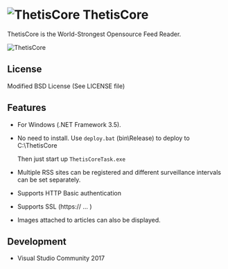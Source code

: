 ![ThetisCore](https://sysphonic.github.io/thetis/img/feed-icon-28x28.png) ThetisCore
======

ThetisCore is the World-Strongest Opensource Feed Reader.

![ThetisCore](https://sysphonic.github.io/thetis/img/thetiscore2.png)

## License

Modified BSD License
(See LICENSE file)


## Features

* For Windows (.NET Framework 3.5).

* No need to install. Use `deploy.bat` (bin\Release) to deploy to C:\ThetisCore

  Then just start up `ThetisCoreTask.exe`

* Multiple RSS sites can be registered and different surveillance intervals can be set separately.

* Supports HTTP Basic authentication

* Supports SSL (https:// ... )

* Images attached to articles can also be displayed.


## Development

* Visual Studio Community 2017

